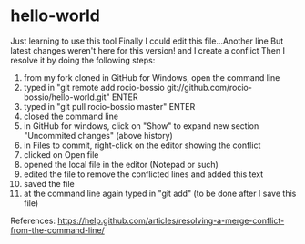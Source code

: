 # hello-world
Just learning to use this tool
Finally I could edit this file...Another line
But latest changes weren't here for this version! and I create a conflict
Then I resolve it by doing the following steps:
1. from my fork cloned in GitHub for Windows, open the command line
2. typed in "git remote add rocio-bossio git://github.com/rocio-bossio/hello-world.git" ENTER
3. typed in "git pull rocio-bossio master" ENTER
4. closed the command line
5. in GitHub for windows, click on "Show" to expand new section "Uncommited changes" (above history)
6. in Files to commit, right-click on the editor showing the conflict
7. clicked on Open file
8. opened the local file in the editor (Notepad or such)
9. edited the file to remove the conflicted lines and added this text
10. saved the file
11. at the command line again typed in "git add" (to be done after I save this file)

References: https://help.github.com/articles/resolving-a-merge-conflict-from-the-command-line/
